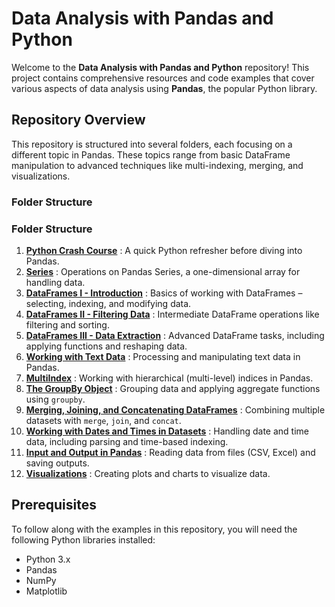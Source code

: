 # Data Analysis with Pandas and Python

Welcome to the **Data Analysis with Pandas and Python** repository! This project contains comprehensive resources and code examples that cover various aspects of data analysis using **Pandas**, the popular Python library.

## Repository Overview

This repository is structured into several folders, each focusing on a different topic in Pandas. These topics range from basic DataFrame manipulation to advanced techniques like multi-indexing, merging, and visualizations.

### Folder Structure

### Folder Structure

1. **[Python Crash Course](https://github.com/Prajwalk09/Data-Analysis-with-Pandas-and-Python/tree/main/Python%20Crash%20Course)** : A quick Python refresher before diving into Pandas.
2. **[Series](https://github.com/Prajwalk09/Data-Analysis-with-Pandas-and-Python/tree/main/Series)** : Operations on Pandas Series, a one-dimensional array for handling data.
3. **[DataFrames I - Introduction](https://github.com/Prajwalk09/Data-Analysis-with-Pandas-and-Python/tree/main/DataFrame-1)** : Basics of working with DataFrames – selecting, indexing, and modifying data.
4. **[DataFrames II - Filtering Data](https://github.com/Prajwalk09/Data-Analysis-with-Pandas-and-Python/tree/main/DataFrame-2)** : Intermediate DataFrame operations like filtering and sorting.
5. **[DataFrames III - Data Extraction](https://github.com/Prajwalk09/Data-Analysis-with-Pandas-and-Python/tree/main/DataFrame-3)** : Advanced DataFrame tasks, including applying functions and reshaping data.
6. **[Working with Text Data](https://github.com/Prajwalk09/Data-Analysis-with-Pandas-and-Python/tree/main/Working%20with%20Text%20Data)** : Processing and manipulating text data in Pandas.
7. **[MultiIndex](https://github.com/Prajwalk09/Data-Analysis-with-Pandas-and-Python/tree/main/MultiIndex)** : Working with hierarchical (multi-level) indices in Pandas.
8. **[The GroupBy Object](https://github.com/Prajwalk09/Data-Analysis-with-Pandas-and-Python/tree/main/GroupBy%20Object)** : Grouping data and applying aggregate functions using `groupby`.
9. **[Merging, Joining, and Concatenating DataFrames](https://github.com/Prajwalk09/Data-Analysis-with-Pandas-and-Python/tree/main/Merging%20Joining%20and%20Concatenating)** : Combining multiple datasets with `merge`, `join`, and `concat`.
10. **[Working with Dates and Times in Datasets](https://github.com/Prajwalk09/Data-Analysis-with-Pandas-and-Python/tree/main/Date%20and%20Time)** : Handling date and time data, including parsing and time-based indexing.
11. **[Input and Output in Pandas](https://github.com/Prajwalk09/Data-Analysis-with-Pandas-and-Python/tree/main/Input%20and%20Output%20in%20Pandas)** : Reading data from files (CSV, Excel) and saving outputs.
12. **[Visualizations](https://github.com/Prajwalk09/Data-Analysis-with-Pandas-and-Python/tree/main/Visualizations)** : Creating plots and charts to visualize data.

## Prerequisites

To follow along with the examples in this repository, you will need the following Python libraries installed:
- Python 3.x
- Pandas
- NumPy
- Matplotlib
